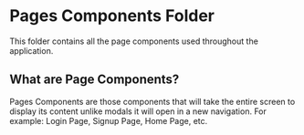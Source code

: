 # Pages Components Folder

This folder contains all the page components used throughout the application.

## What are Page Components?

Pages Components are those components that will take the entire screen to display its content unlike modals it will open in a new navigation.
For example: Login Page, Signup Page, Home Page, etc.